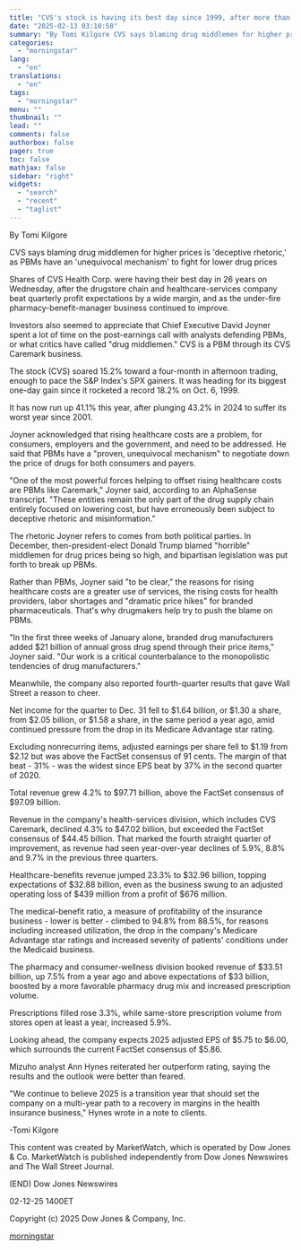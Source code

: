 ```yaml
---
title: "CVS's stock is having its best day since 1999, after more than just earnings"
date: "2025-02-13 03:10:58"
summary: "By Tomi Kilgore CVS says blaming drug middlemen for higher prices is 'deceptive rhetoric,' as PBMs have an 'unequivocal mechanism' to fight for lower drug prices Shares of CVS Health Corp. were having their best day in 26 years on Wednesday, after the drugstore chain and healthcare-services company beat quarterly..."
categories:
  - "morningstar"
lang:
  - "en"
translations:
  - "en"
tags:
  - "morningstar"
menu: ""
thumbnail: ""
lead: ""
comments: false
authorbox: false
pager: true
toc: false
mathjax: false
sidebar: "right"
widgets:
  - "search"
  - "recent"
  - "taglist"
---
```


By Tomi Kilgore

CVS says blaming drug middlemen for higher prices is 'deceptive rhetoric,' as PBMs have an 'unequivocal mechanism' to fight for lower drug prices

Shares of CVS Health Corp. were having their best day in 26 years on Wednesday, after the drugstore chain and healthcare-services company beat quarterly profit expectations by a wide margin, and as the under-fire pharmacy-benefit-manager business continued to improve.

Investors also seemed to appreciate that Chief Executive David Joyner spent a lot of time on the post-earnings call with analysts defending PBMs, or what critics have called "drug middlemen." CVS is a PBM through its CVS Caremark business.

The stock (CVS) soared 15.2% toward a four-month in afternoon trading, enough to pace the S&P Index's SPX gainers. It was heading for its biggest one-day gain since it rocketed a record 18.2% on Oct. 6, 1999.

It has now run up 41.1% this year, after plunging 43.2% in 2024 to suffer its worst year since 2001.

Joyner acknowledged that rising healthcare costs are a problem, for consumers, employers and the government, and need to be addressed. He said that PBMs have a "proven, unequivocal mechanism" to negotiate down the price of drugs for both consumers and payers.

"One of the most powerful forces helping to offset rising healthcare costs are PBMs like Caremark," Joyner said, according to an AlphaSense transcript. "These entities remain the only part of the drug supply chain entirely focused on lowering cost, but have erroneously been subject to deceptive rhetoric and misinformation."

The rhetoric Joyner refers to comes from both political parties. In December, then-president-elect Donald Trump blamed "horrible" middlemen for drug prices being so high, and bipartisan legislation was put forth to break up PBMs.

Rather than PBMs, Joyner said "to be clear," the reasons for rising healthcare costs are a greater use of services, the rising costs for health providers, labor shortages and "dramatic price hikes" for branded pharmaceuticals. That's why drugmakers help try to push the blame on PBMs.

"In the first three weeks of January alone, branded drug manufacturers added $21 billion of annual gross drug spend through their price items," Joyner said. "Our work is a critical counterbalance to the monopolistic tendencies of drug manufacturers."

Meanwhile, the company also reported fourth-quarter results that gave Wall Street a reason to cheer.

Net income for the quarter to Dec. 31 fell to $1.64 billion, or $1.30 a share, from $2.05 billion, or $1.58 a share, in the same period a year ago, amid continued pressure from the drop in its Medicare Advantage star rating.

Excluding nonrecurring items, adjusted earnings per share fell to $1.19 from $2.12 but was above the FactSet consensus of 91 cents. The margin of that beat - 31% - was the widest since EPS beat by 37% in the second quarter of 2020.

Total revenue grew 4.2% to $97.71 billion, above the FactSet consensus of $97.09 billion.

Revenue in the company's health-services division, which includes CVS Caremark, declined 4.3% to $47.02 billion, but exceeded the FactSet consensus of $44.45 billion. That marked the fourth straight quarter of improvement, as revenue had seen year-over-year declines of 5.9%, 8.8% and 9.7% in the previous three quarters.

Healthcare-benefits revenue jumped 23.3% to $32.96 billion, topping expectations of $32.88 billion, even as the business swung to an adjusted operating loss of $439 million from a profit of $676 million.

The medical-benefit ratio, a measure of profitability of the insurance business - lower is better - climbed to 94.8% from 88.5%, for reasons including increased utilization, the drop in the company's Medicare Advantage star ratings and increased severity of patients' conditions under the Medicaid business.

The pharmacy and consumer-wellness division booked revenue of $33.51 billion, up 7.5% from a year ago and above expectations of $33 billion, boosted by a more favorable pharmacy drug mix and increased prescription volume.

Prescriptions filled rose 3.3%, while same-store prescription volume from stores open at least a year, increased 5.9%.

Looking ahead, the company expects 2025 adjusted EPS of $5.75 to $6.00, which surrounds the current FactSet consensus of $5.86.

Mizuho analyst Ann Hynes reiterated her outperform rating, saying the results and the outlook were better than feared.

"We continue to believe 2025 is a transition year that should set the company on a multi-year path to a recovery in margins in the health insurance business," Hynes wrote in a note to clients.

-Tomi Kilgore

This content was created by MarketWatch, which is operated by Dow Jones & Co. MarketWatch is published independently from Dow Jones Newswires and The Wall Street Journal.

(END) Dow Jones Newswires

02-12-25 1400ET

Copyright (c) 2025 Dow Jones & Company, Inc.

[morningstar](https://www.morningstar.com/news/marketwatch/20250212315/cvss-stock-is-having-its-best-day-since-1999-after-more-than-just-earnings)
